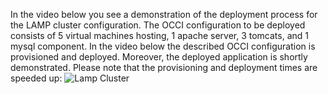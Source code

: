 In the video below you see a demonstration of the deployment process for the LAMP cluster configuration.
The OCCI configuration to be deployed consists of 5 virtual machines hosting, 1 apache server, 3 tomcats, and 1 mysql component.
In the video below the described OCCI configuration is provisioned and deployed. Moreover, the deployed application is shortly demonstrated.
Please note that the provisioning and deployment times are speeded up:
![Lamp Cluster](LAMP-Stack-Deployment.gif)
